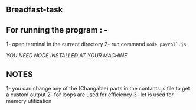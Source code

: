 ## Breadfast-task

## For running the program : -
1- open terminal in the current directory
2- run command `node payroll.js`

*YOU NEED NODE INSTALLED AT YOUR MACHINE*

## NOTES
1- you can change any of the (Changable) parts in the contants.js file to get a custom output
2- for loops are used for efficiency
3- let is used for memory utitization
